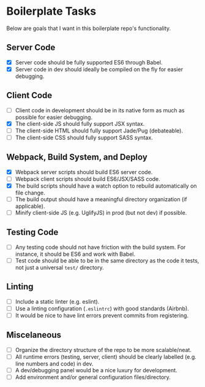 # Boilerplate Tasks

Below are goals that I want in this boilerplate repo's functionality.

## Server Code
- [x] Server code should be fully supported ES6 through Babel.
- [x] Server code in dev should ideally be compiled on the fly for easier debugging.

## Client Code
- [ ] Client code in development should be in its native form as much as possible for easier debugging.
- [x] The client-side JS should fully support JSX syntax.
- [ ] The client-side HTML should fully support Jade/Pug (debateable).
- [ ] The client-side CSS should fully support SASS syntax.

## Webpack, Build System, and Deploy
- [x] Webpack server scripts should build ES6 server code.
- [ ] Webpack client scripts should build ES6/JSX/SASS code.
- [x] The build scripts should have a watch option to rebuild automatically on file change.
- [ ] The build output should have a meaningful directory organization (if applicable).
- [ ] Minify client-side JS (e.g. UglifyJS) in prod (but not dev) if possible.

## Testing Code
- [ ] Any testing code should not have friction with the build system. For instance, it should be ES6 and work with Babel.
- [ ] Test code should be able to be in the same directory as the code it tests, not just a universal `test/` directory.

## Linting
- [ ] Include a static linter (e.g. eslint).
- [ ] Use a linting configuration (`.eslintrc`) with good standards (Airbnb).
- [ ] It would be nice to have lint errors prevent commits from registering.

## Miscelaneous
- [ ] Organize the directory structure of the repo to be more scalable/neat.
- [ ] All runtime errors (testing, server, client) should be clearly labelled (e.g. line numbers and code) in dev.
- [ ] A dev/debugging panel would be a nice luxury for development.
- [ ] Add environment and/or general configuration files/directory.
